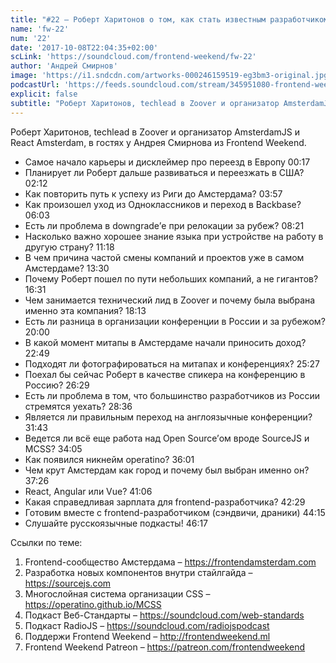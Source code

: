 ```yaml
---
title: "#22 – Роберт Харитонов о том, как стать известным разработчиком в Европе"
name: 'fw-22'
num: '22'
date: '2017-10-08T22:04:35+02:00'
scLink: 'https://soundcloud.com/frontend-weekend/fw-22'
author: 'Андрей Смирнов'
image: 'https://i1.sndcdn.com/artworks-000246159519-eg3bm3-original.jpg'
podcastUrl: 'https://feeds.soundcloud.com/stream/345951080-frontend-weekend-fw-22.m4a'
explicit: false
subtitle: "Роберт Харитонов, techlead в Zoover и организатор AmsterdamJS и React Amsterdam, в гостях у Андрея Смирнова из Frontend Weekend."
---
```

Роберт Харитонов, techlead в Zoover и организатор AmsterdamJS и React Amsterdam, в гостях у Андрея Смирнова из Frontend Weekend.

- Самое начало карьеры и дисклеймер про переезд в Европу <timecode>00:17</timecode>
- Планирует ли Роберт дальше развиваться и переезжать в США? <timecode>02:12</timecode>
- Как повторить путь к успеху из Риги до Амстердама? <timecode>03:57</timecode>
- Как произошел уход из Одноклассников и переход в Backbase? <timecode>06:03</timecode>
- Есть ли проблема в downgrade’е при релокации за рубеж? <timecode>08:21</timecode>
- Насколько важно хорошее знание языка при устройстве на работу в другую страну? <timecode>11:18</timecode>	
- В чем причина частой смены компаний и проектов уже в самом Амстердаме? <timecode>13:30</timecode>
- Почему Роберт пошел по пути небольших компаний, а не гигантов? <timecode>16:31</timecode>
- Чем занимается технический лид в Zoover и почему была выбрана именно эта компания? <timecode>18:13</timecode>
- Есть ли разница в организации конференции в России и за рубежом? <timecode>20:00</timecode>
- В какой момент митапы в Амстердаме начали приносить доход? <timecode>22:49</timecode>
- Подходят ли фотографироваться на митапах и конференциях? <timecode>25:27</timecode>
- Поехал бы сейчас Роберт в качестве спикера на конференцию в Россию? <timecode>26:29</timecode>
- Есть ли проблема в том, что большинство разработчиков из России стремятся уехать? <timecode>28:36</timecode>
- Является ли правильным переход на англоязычные конференции? <timecode>31:43</timecode>
- Ведется ли всё еще работа над Open Source’ом вроде SourceJS и MCSS? <timecode>34:05</timecode>
- Как появился никнейм operatino? <timecode>36:01</timecode>
- Чем крут Амстердам как город и почему был выбран именно он? <timecode>37:26</timecode>
- React, Angular или Vue? <timecode>41:06</timecode>
- Какая справедливая зарплата для frontend-разработчика? <timecode>42:29</timecode>
- Готовим вместе с frontend-разработчиком (сэндвичи, драники) <timecode>44:15</timecode>
- Слушайте русскоязычные подкасты! <timecode>46:17</timecode>

Ссылки по теме:
1) Frontend-сообщество Амстердама – https://frontendamsterdam.com
2) Разработка новых компонентов внутри стайлгайда – https://sourcejs.com
3) Многослойная система организации CSS – https://operatino.github.io/MCSS
4) Подкаст Веб-Стандарты – https://soundcloud.com/web-standards
5) Подкаст RadioJS – https://soundcloud.com/radiojspodcast
6) Поддержи Frontend Weekend – http://frontendweekend.ml
7) Frontend Weekend Patreon – https://patreon.com/frontendweekend